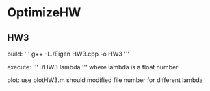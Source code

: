 # OptimizeHW

## HW3
build:
'''
g++ -I../Eigen HW3.cpp -o HW3
'''

execute:
'''
./HW3 lambda
'''
where lambda is a float number

plot:
use plotHW3.m
should modified file number for different lambda

